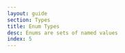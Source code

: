 ```yaml
---
layout: guide
section: Types
title: Enum Types
desc: Enums are sets of named values
index: 5
---
```

